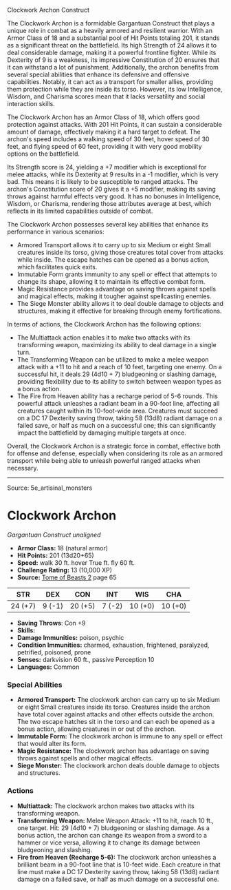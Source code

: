 <MonsterName/>Clockwork Archon</MonsterName>
<CreatureType/>Construct</CreatureType>

<summary>The Clockwork Archon is a formidable Gargantuan Construct that plays a unique role in combat as a heavily armored and resilient warrior. With an Armor Class of 18 and a substantial pool of Hit Points totaling 201, it stands as a significant threat on the battlefield. Its high Strength of 24 allows it to deal considerable damage, making it a powerful frontline fighter. While its Dexterity of 9 is a weakness, its impressive Constitution of 20 ensures that it can withstand a lot of punishment. Additionally, the archon benefits from several special abilities that enhance its defensive and offensive capabilities. Notably, it can act as a transport for smaller allies, providing them protection while they are inside its torso. However, its low Intelligence, Wisdom, and Charisma scores mean that it lacks versatility and social interaction skills.</summary>

<detail>

The Clockwork Archon has an Armor Class of 18, which offers good protection against attacks. With 201 Hit Points, it can sustain a considerable amount of damage, effectively making it a hard target to defeat. The archon's speed includes a walking speed of 30 feet, hover speed of 30 feet, and flying speed of 60 feet, providing it with very good mobility options on the battlefield.

Its Strength score is 24, yielding a +7 modifier which is exceptional for melee attacks, while its Dexterity at 9 results in a -1 modifier, which is very bad. This means it is likely to be susceptible to ranged attacks. The archon's Constitution score of 20 gives it a +5 modifier, making its saving throws against harmful effects very good. It has no bonuses in Intelligence, Wisdom, or Charisma, rendering those attributes average at best, which reflects in its limited capabilities outside of combat.

The Clockwork Archon possesses several key abilities that enhance its performance in various scenarios:
- Armored Transport allows it to carry up to six Medium or eight Small creatures inside its torso, giving those creatures total cover from attacks while inside. The escape hatches can be opened as a bonus action, which facilitates quick exits.
- Immutable Form grants immunity to any spell or effect that attempts to change its shape, allowing it to maintain its effective combat form.
- Magic Resistance provides advantage on saving throws against spells and magical effects, making it tougher against spellcasting enemies.
- The Siege Monster ability allows it to deal double damage to objects and structures, making it effective for breaking through enemy fortifications.

In terms of actions, the Clockwork Archon has the following options:
- The Multiattack action enables it to make two attacks with its transforming weapon, maximizing its ability to deal damage in a single turn.
- The Transforming Weapon can be utilized to make a melee weapon attack with a +11 to hit and a reach of 10 feet, targeting one enemy. On a successful hit, it deals 29 (4d10 + 7) bludgeoning or slashing damage, providing flexibility due to its ability to switch between weapon types as a bonus action.
- The Fire from Heaven ability has a recharge period of 5-6 rounds. This powerful attack unleashes a radiant beam in a 90-foot line, affecting all creatures caught within its 10-foot-wide area. Creatures must succeed on a DC 17 Dexterity saving throw, taking 58 (13d8) radiant damage on a failed save, or half as much on a successful one; this can significantly impact the battlefield by damaging multiple targets at once.

Overall, the Clockwork Archon is a strategic force in combat, effective both for offense and defense, especially when considering its role as an armored transport while being able to unleash powerful ranged attacks when necessary.</detail>



---

Source: 5e_artisinal_monsters

# Clockwork Archon

*Gargantuan* *Construct* *unaligned*

- **Armor Class:** 18 (natural armor)
- **Hit Points:** 201 (13d20+65)
- **Speed:** walk 30 ft. hover True ft. fly 60 ft.
- **Challenge Rating:** 13 (10,000 XP)
- **Source:** [Tome of Beasts 2](https://koboldpress.com/kpstore/product/tome-of-beasts-2-for-5th-edition) page 65

| STR | DEX | CON | INT | WIS | CHA |
| --- | --- | --- | --- | --- | --- |
| 24 (+7) | 9 (-1) | 20 (+5) | 7 (-2) | 10 (+0) | 10 (+0) |

- **Saving Throws**: Con +9
- **Skills:** 
- **Damage Immunities:** poison, psychic
- **Condition Immunities:** charmed, exhaustion, frightened, paralyzed, petrified, poisoned, prone
- **Senses:** darkvision 60 ft., passive Perception 10
- **Languages:** Common

### Special Abilities

- **Armored Transport:** The clockwork archon can carry up to six Medium or eight Small creatures inside its torso. Creatures inside the archon have total cover against attacks and other effects outside the archon. The two escape hatches sit in the torso and can each be opened as a bonus action, allowing creatures in or out of the archon.
- **Immutable Form:** The clockwork archon is immune to any spell or effect that would alter its form.
- **Magic Resistance:** The clockwork archon has advantage on saving throws against spells and other magical effects.
- **Siege Monster:** The clockwork archon deals double damage to objects and structures.

### Actions

- **Multiattack:** The clockwork archon makes two attacks with its transforming weapon.
- **Transforming Weapon:** Melee Weapon Attack: +11 to hit, reach 10 ft., one target. Hit: 29 (4d10 + 7) bludgeoning or slashing damage. As a bonus action, the archon can change its weapon from a sword to a hammer or vice versa, allowing it to change its damage between bludgeoning and slashing.
- **Fire from Heaven (Recharge 5-6):** The clockwork archon unleashes a brilliant beam in a 90-foot line that is 10-feet wide. Each creature in that line must make a DC 17 Dexterity saving throw, taking 58 (13d8) radiant damage on a failed save, or half as much damage on a successful one.




